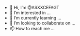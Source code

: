 - 👋 Hi, I’m @ASXXCEFAGT
- 👀 I’m interested in ...
- 🌱 I’m currently learning ...
- 💞️ I’m looking to collaborate on ...
- 📫 How to reach me ...

<!---
ASXXCEFAGT/ASXXCEFAGT is a ✨ special ✨ repository because its `README.md` (this file) appears on your GitHub profile.
You can click the Preview link to take a look at your changes.
--->
